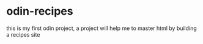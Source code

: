 # odin-recipes
this is my first odin project,
 a project will help me to master html by building a recipes site